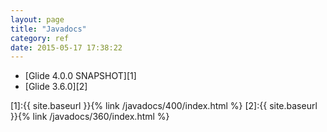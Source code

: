 ```yaml
---
layout: page
title: "Javadocs"
category: ref
date: 2015-05-17 17:38:22
---
```


* [Glide 4.0.0 SNAPSHOT][1]
* [Glide 3.6.0][2]

[1]:{{ site.baseurl }}{% link /javadocs/400/index.html %}
[2]:{{ site.baseurl }}{% link /javadocs/360/index.html %}





